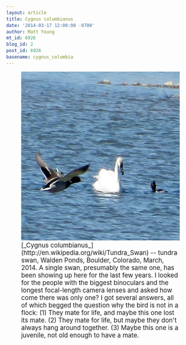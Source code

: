 ```yaml
---
layout: article
title: Cygnus columbianus
date: '2014-03-17 12:00:00 -0700'
author: Matt Young
mt_id: 6926
blog_id: 2
post_id: 6926
basename: cygnus_columbia
---
```

<figure>
<img src="/uploads/2014/IMG_0387TundraSwan_600.JPG" alt="IMG_0387TundraSwan_600.JPG" width="600" height="450" />
<figcaption markdown="span">
<big>[_Cygnus columbianus_](http://en.wikipedia.org/wiki/Tundra_Swan) -- tundra swan, Walden Ponds, Boulder, Colorado, March, 2014. A single swan, presumably the same one, has been showing up here for the last few years. I looked for the people with the biggest binoculars and the longest focal-length camera lenses and asked how come there was only one? I got several answers, all of which begged the question why the bird is not in a flock: (1) They mate for life, and maybe this one lost its mate. (2) They mate for life, but maybe they don't always hang around together. (3) Maybe this one is a juvenile, not old enough to have a mate.</big>

</figcaption>
</figure>
